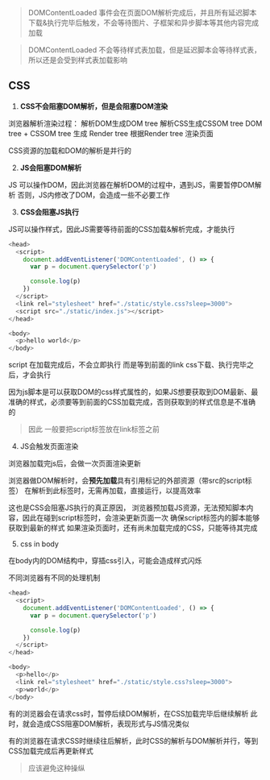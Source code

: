 
> DOMContentLoaded 事件会在页面DOM解析完成后，并且所有延迟脚本下载&执行完毕后触发，不会等待图片、子框架和异步脚本等其他内容完成加载

> DOMContentLoaded 不会等待样式表加载，但是延迟脚本会等待样式表，所以还是会受到样式表加载影响

## CSS
1. **CSS不会阻塞DOM解析，但是会阻塞DOM渲染**

浏览器解析渲染过程：
解析DOM生成DOM tree
解析CSS生成CSSOM tree
DOM tree + CSSOM tree 生成 Render tree
根据Render tree 渲染页面

CSS资源的加载和DOM的解析是并行的


2. **JS会阻塞DOM解析**

JS 可以操作DOM，因此浏览器在解析DOM的过程中，遇到JS，需要暂停DOM解析
否则，JS内修改了DOM，会造成一些不必要工作


3. **CSS会阻塞JS执行**

JS可以操作样式，因此JS需要等待前面的CSS加载&解析完成，才能执行
```js
<head>
  <script>
    document.addEventListener('DOMContentLoaded', () => {
      var p = document.querySelector('p')

      console.log(p)
    })
  </script>
  <link rel="stylesheet" href="./static/style.css?sleep=3000">
  <script src="./static/index.js"></script>
</head>

<body>
  <p>hello world</p>
</body>

```

script 在加载完成后，不会立即执行
而是等到前面的link css下载、执行完毕之后，才会执行

因为js脚本是可以获取DOM的css样式属性的，如果JS想要获取到DOM最新、最准确的样式，必须要等到前面的CSS加载完成，否则获取到的样式信息是不准确的

> 因此 一般要把script标签放在link标签之前


4. JS会触发页面渲染

浏览器加载完js后，会做一次页面渲染更新

浏览器做DOM解析时，会**预先加载**具有引用标记的外部资源（带src的script标签）
在解析到此标签时，无需再加载，直接运行，以提高效率

这也是CSS会阻塞JS执行的真正原因，
浏览器预加载JS资源，无法预知脚本内容，因此在碰到script标签时，会渲染更新页面一次
确保script标签内的脚本能够获取到最新的样式
如果渲染页面时，还有尚未加载完成的CSS，只能等待其完成


5. css in body

在body内的DOM结构中，穿插css引入，可能会造成样式闪烁

不同浏览器有不同的处理机制

```js
<head>
  <script>
    document.addEventListener('DOMContentLoaded', () => {
      var p = document.querySelector('p')

      console.log(p)
    })
  </script>
</head>

<body>
  <p>hello</p>
  <link rel="stylesheet" href="./static/style.css?sleep=3000">
  <p>world</p>
</body>


```

有的浏览器会在请求css时，暂停后续DOM解析，在CSS加载完毕后继续解析
此时，就会造成CSS阻塞DOM解析，表现形式与JS情况类似

有的浏览器在请求CSS时继续往后解析，此时CSS的解析与DOM解析并行，等到CSS加载完成后再更新样式

> 应该避免这种操纵

